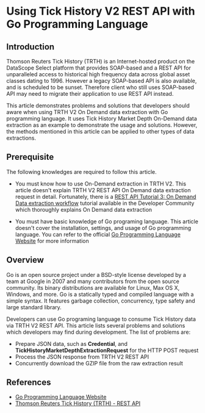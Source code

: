 # Using Tick History V2 REST API with Go Programming Language

## Introduction

Thomson Reuters Tick History (TRTH) is an Internet-hosted product on the DataScope Select platform that provides SOAP-based and a REST API for unparalleled access to historical high frequency data across global asset classes dating to 1996. However a legacy SOAP-based API is also available, and is scheduled to be sunset. Therefore client who still uses SOAP-based API may need to migrate their application to use REST API instead.

This article demonstrates problems and solutions that developers should aware when using TRTH V2 On Demand data extraction with Go programming language. It uses Tick History Market Depth On-Demand data extraction as an example to demonstrate the usage and solutions. However, the methods mentioned in this article can be applied to other types of data extractions.

## Prerequisite

The following knowledges are required to follow this article.

* You must know how to use On-Demand extraction in TRTH V2. This article doesn't explain TRTH V2 REST API On Demand data extraction request in detail. Fortunately, there is a [REST API Tutorial 3: On Demand Data extraction workflow](https://developers.thomsonreuters.com/thomson-reuters-tick-history-trth/thomson-reuters-tick-history-trth-rest-api/learning?content=11307&type=learning_material_item) tutorial available in the Developer Community which thoroughly explains On Demand data extraction

* You must have basic knowledge of Go programing language. This article doesn't cover the installation, settings, and usage of Go programming language. You can refer to the official [Go Programming Language Website](https://golang.org/) for more information

## Overview

Go is an open source project under a BSD-style license developed by a team at Google in 2007 and many contributors from the open source community. Its binary distributions are available for Linux, Max OS X, Windows, and more. Go is a statically typed and compiled language with a simple syntax. It features garbage collection, concurrency, type safety and large standard library.

Developers can use Go programing language to consume Tick History data via TRTH V2 REST API. This article lists several problems and solutions which developers may find during development. The list of problems are:

* Prepare JSON data, such as **Credential**, and **TickHistoryMarketDepthExtractionRequest** for the HTTP POST  request
* Process the JSON response from TRTH V2 REST API
* Concurrently download the GZIP file from the raw extraction result






## References

* [Go Programming Language Website](https://golang.org/)
* [Thomson Reuters Tick History (TRTH) - REST API](https://developers.thomsonreuters.com/thomson-reuters-tick-history-trth/thomson-reuters-tick-history-trth-rest-api)
